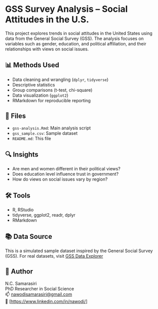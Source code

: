 # GSS Survey Analysis – Social Attitudes in the U.S.

This project explores trends in social attitudes in the United States using data from the General Social Survey (GSS). The analysis focuses on variables such as gender, education, and political affiliation, and their relationships with views on social issues.

## 📊 Methods Used
- Data cleaning and wrangling (`dplyr`, `tidyverse`)
- Descriptive statistics
- Group comparisons (t-test, chi-square)
- Data visualization (`ggplot2`)
- RMarkdown for reproducible reporting

## 📁 Files
- `gss-analysis.Rmd`: Main analysis script
- `gss_sample.csv`: Sample dataset
- `README.md`: This file

## 🔍 Insights
- Are men and women different in their political views?
- Does education level influence trust in government?
- How do views on social issues vary by region?

## 🛠 Tools
- R, RStudio
- tidyverse, ggplot2, readr, dplyr
- RMarkdown

## 📚 Data Source
This is a simulated sample dataset inspired by the General Social Survey (GSS). For real datasets, visit [GSS Data Explorer](https://gssdataexplorer.norc.org/)

## 👤 Author
N.C. Samarasiri  
PhD Researcher in Social Science  
📫 nawodisamarasiri@gmail.com  
🔗 [https://www.linkedin.com/in/nawodi/]
